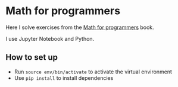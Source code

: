 # Math for programmers

Here I solve exercises from the [Math for programmers](https://www.manning.com/books/math-for-programmers) book.

I use Jupyter Notebook and Python.

## How to set up

- Run `source env/bin/activate` to activate the virtual environment
- Use `pip install` to install dependencies
